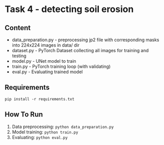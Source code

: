 # Task 4 - detecting soil erosion

## Content 
- data_preparation.py - preprocessing jp2 file with corresponding masks into 224x224 images in data/ dir
- dataset.py - PyTorch Dataset collecting all images for training and testing
- model.py - UNet model to train
- train.py - PyTorch training loop (with validating)
- eval.py - Evaluating trained model

## Requirements
``pip install -r requirements.txt``

## How To Run
1. Data preprocessing: `python data_preparation.py`
2. Model training: `python train.py`
3. Evaluating: `python eval.py`


